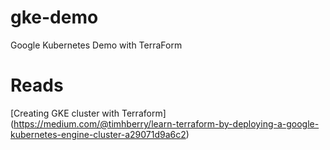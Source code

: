 # gke-demo
Google Kubernetes Demo with TerraForm

# Reads
[Creating GKE cluster with Terraform] (https://medium.com/@timhberry/learn-terraform-by-deploying-a-google-kubernetes-engine-cluster-a29071d9a6c2)
